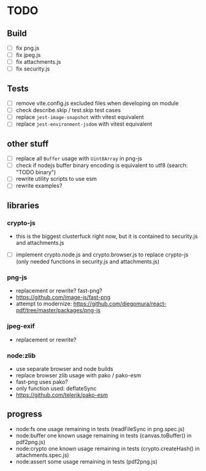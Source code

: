 # TODO

## Build

- [ ] fix png.js
- [ ] fix jpeg.js
- [ ] fix attachments.js
- [ ] fix security.js

## Tests

- [ ] remove vite.config.js excluded files when developing on module
- [ ] check describe.skip / test.skip test cases
- [ ] replace `jest-image-snapshot` with vitest equivalent
- [ ] replace `jest-environment-jsdom` with vitest equivalent

## other stuff

- [ ] replace all `Buffer` usage with `Uint8Array` in png-js
- [ ] check if nodejs buffer binary encoding is equivalent to utf8 (search: "TODO binary")
- [ ] rewrite utility scripts to use esm
- [ ] rewrite examples?

## libraries

### crypto-js

- this is the biggest clusterfuck right now, but it is contained to security.js and attachments.js
- [ ] implement crypto.node.js and crypto.browser.js to replace crypto-js (only needed functions in security.js and attachments.js)

### png-js

- replacement or rewrite? fast-png?
- https://github.com/image-js/fast-png
- attempt to modernize: https://github.com/diegomura/react-pdf/tree/master/packages/png-js

### jpeg-exif

- replacement or rewrite?

### node:zlib

- use separate browser and node builds
- replace browser zlib usage with pako / pako-esm
- fast-png uses pako?
- only function used: deflateSync
- https://github.com/telerik/pako-esm

## progress

- node:fs one usage remaining in tests (readFileSync in png.spec.js)
- node:buffer one known usage remaining in tests (canvas.toBuffer() in pdf2png.js)
- node:crypto one known usage remaining in tests (crypto.createHash() in attachments.spec.js)
- node:assert some usage remaining in tests (pdf2png.js)
